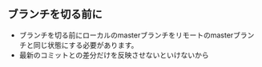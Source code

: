 ## ブランチを切る前に
* ブランチを切る前にローカルのmasterブランチをリモートのmasterブランチと同じ状態にする必要があります。
* 最新のコミットとの差分だけを反映させないといけないから